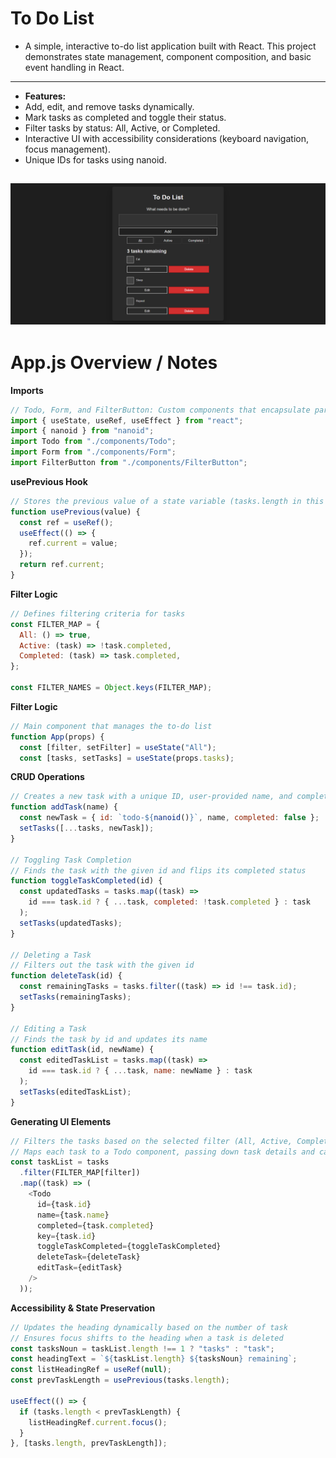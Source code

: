 # To Do List

- A simple, interactive to-do list application built with React. This project demonstrates state management, component composition, and basic event handling in React.
- ---
- **Features:**
- Add, edit, and remove tasks dynamically.
- Mark tasks as completed and toggle their status.
- Filter tasks by status: All, Active, or Completed.
- Interactive UI with accessibility considerations (keyboard navigation, focus management).
- Unique IDs for tasks using nanoid.


![Alt text](Display_Image.png)
---
# App.js Overview / Notes

**Imports**
```javascript
// Todo, Form, and FilterButton: Custom components that encapsulate parts of the UI
import { useState, useRef, useEffect } from "react";
import { nanoid } from "nanoid";
import Todo from "./components/Todo";
import Form from "./components/Form";
import FilterButton from "./components/FilterButton";
```
**usePrevious Hook**
```javascript
// Stores the previous value of a state variable (tasks.length in this case)
function usePrevious(value) {
  const ref = useRef();
  useEffect(() => {
    ref.current = value;
  });
  return ref.current;
}
```
**Filter Logic**
```javascript
// Defines filtering criteria for tasks
const FILTER_MAP = {
  All: () => true,
  Active: (task) => !task.completed,
  Completed: (task) => task.completed,
};

const FILTER_NAMES = Object.keys(FILTER_MAP);
```
**Filter Logic**
```javascript
// Main component that manages the to-do list
function App(props) {
  const [filter, setFilter] = useState("All");
  const [tasks, setTasks] = useState(props.tasks);

```
**CRUD Operations**
```javascript
// Creates a new task with a unique ID, user-provided name, and completed: false by default
function addTask(name) {
  const newTask = { id: `todo-${nanoid()}`, name, completed: false };
  setTasks([...tasks, newTask]);
}

// Toggling Task Completion
// Finds the task with the given id and flips its completed status
function toggleTaskCompleted(id) {
  const updatedTasks = tasks.map((task) =>
    id === task.id ? { ...task, completed: !task.completed } : task
  );
  setTasks(updatedTasks);
}

// Deleting a Task
// Filters out the task with the given id
function deleteTask(id) {
  const remainingTasks = tasks.filter((task) => id !== task.id);
  setTasks(remainingTasks);
}

// Editing a Task
// Finds the task by id and updates its name
function editTask(id, newName) {
  const editedTaskList = tasks.map((task) =>
    id === task.id ? { ...task, name: newName } : task
  );
  setTasks(editedTaskList);
}
```
**Generating UI Elements**
```javascript
// Filters the tasks based on the selected filter (All, Active, Completed)
// Maps each task to a Todo component, passing down task details and callback functions
const taskList = tasks
  .filter(FILTER_MAP[filter])
  .map((task) => (
    <Todo
      id={task.id}
      name={task.name}
      completed={task.completed}
      key={task.id}
      toggleTaskCompleted={toggleTaskCompleted}
      deleteTask={deleteTask}
      editTask={editTask}
    />
  ));
```
**Accessibility & State Preservation**
```javascript
// Updates the heading dynamically based on the number of task
// Ensures focus shifts to the heading when a task is deleted
const tasksNoun = taskList.length !== 1 ? "tasks" : "task";
const headingText = `${taskList.length} ${tasksNoun} remaining`;
const listHeadingRef = useRef(null);
const prevTaskLength = usePrevious(tasks.length);

useEffect(() => {
  if (tasks.length < prevTaskLength) {
    listHeadingRef.current.focus();
  }
}, [tasks.length, prevTaskLength]);
```

